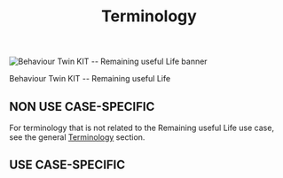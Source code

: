 ﻿---
id: terminology
title: Terminology
description: Behaviour Twin KIT
---

<div style={{display:'block'}}>
  <div style={{display:'inline-block', verticalAlign:'top'}}>

![Behaviour Twin KIT -- Remaining useful Life banner](@site/static/img/kit-icons/behaviour-twin-rul-kit-icon-mini.svg)

  </div>
  <div style={{display:'inline-block', fontSize:17, color:'rgb(255,166,1)', marginLeft:7, verticalAlign:'top', paddingTop:6}}>
Behaviour Twin KIT -- Remaining useful Life
  </div>
</div>

## NON USE CASE-SPECIFIC

For terminology that is not related to the Remaining useful Life use case, see the general [Terminology](../../../adoption-view/terminology) section.

## USE CASE-SPECIFIC
